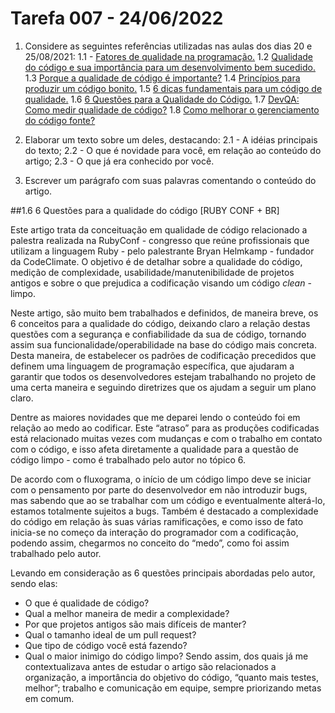 # Tarefa 007 - 24/06/2022

1. Considere as seguintes referências utilizadas nas aulas dos dias 20 e 25/08/2021:
   1.1 - [Fatores de qualidade na programação.](https://www.devmedia.com.br/fatores-de-qualidade-na-programacao/29780)
   1.2 [Qualidade do código e sua importância para um desenvolvimento bem sucedido.](https://bring.com.br/blog/2019/09/10/qualidade-do-codigo-e-sua-importancia-para-um-desenvolvimento-bem-sucedido/)
   1.3 [Porque a qualidade de código é importante?](https://ezdevs.com.br/porque-a-qualidade-de-codigo-e-importante/)
     1.4 [Princípios para produzir um código bonito.](https://www.profissionaisti.com.br/principios-para-produzir-um-codigo-bonito/)
   1.5 [6 dicas fundamentais para um código de qualidade.](https://www.youtube.com/watch?v=MMAu_1KMcMA)
   1.6 [6 Questões para a Qualidade do Código.](https://vizir.com.br/2016/09/6-questoes-para-a-qualidade-do-codigo-ruby-conf-br-4/)
   1.7 [DevQA: Como medir qualidade de código?](https://kamillaqueiroz.medium.com/devqa-como-medir-qualidade-de-código-6149fada1e)
   1.8 [Como melhorar o gerenciamento do código fonte?](https://gaea.com.br/como-melhorar-o-gerenciamento-de-codigo-fonte/)

2. Elaborar um texto sobre um deles, destacando:
    2.1 - A idéias principais do texto;
    2.2 - O que é novidade para você, em relação ao conteúdo do artigo;
    2.3 - O que já era conhecido por você.
3. Escrever um parágrafo com suas palavras comentando o conteúdo do artigo.

##1.6 6 Questões para a qualidade do código [RUBY CONF + BR]

Este artigo trata da conceituação em qualidade de código relacionado a palestra realizada na RubyConf - congresso que reúne profissionais que utilizam a linguagem Ruby - pelo palestrante Bryan Helmkamp - fundador da CodeClimate. O objetivo é de detalhar sobre a qualidade do código, medição de complexidade, usabilidade/manutenibilidade de projetos antigos e sobre o que prejudica a codificação visando um código *clean* - limpo.   

Neste artigo, são muito bem trabalhados e definidos, de maneira breve, os 6 conceitos para a qualidade do código, deixando claro a relação destas questões com a segurança e confiabilidade da sua de código, tornando assim sua funcionalidade/operabilidade na base do código mais concreta. Desta maneira, de estabelecer os padrões de codificação precedidos que definem uma linguagem de programação específica, que ajudaram a garantir que todos os desenvolvedores estejam trabalhando no projeto de uma certa maneira e seguindo diretrizes que os ajudam a seguir um plano claro.

Dentre as maiores novidades que me deparei lendo o conteúdo foi em relação ao medo ao codificar. Este “atraso” para as produções codificadas está relacionado muitas vezes com mudanças e com o trabalho em contato com o código, e isso afeta diretamente a qualidade para a questão de código limpo - como é trabalhado pelo autor no tópico 6.



De acordo com o fluxograma, o início de um código limpo deve se iniciar com o pensamento por parte do desenvolvedor em não introduzir bugs, mas sabendo que ao se trabalhar com um código e eventualmente alterá-lo, estamos totalmente sujeitos a bugs. Também é destacado a complexidade do código em relação às suas várias ramificações, e como isso de fato inicia-se no começo da interação do programador com a codificação, podendo assim, chegarmos no conceito do “medo”, como foi assim trabalhado pelo autor.

Levando em consideração as 6 questões principais abordadas pelo autor, sendo elas:
* O que é qualidade de código?
* Qual a melhor maneira de medir a complexidade?
* Por que projetos antigos são mais difíceis de manter?
* Qual o tamanho ideal de um pull request?
* Que tipo de código você está fazendo?
* Qual o maior inimigo do código limpo?
Sendo assim, dos quais já me contextualizava antes de estudar o artigo são relacionados a organização, a importância do objetivo do código, “quanto mais testes, melhor”; trabalho e comunicação em equipe, sempre priorizando metas em comum.
